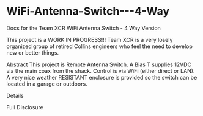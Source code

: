 # WiFi-Antenna-Switch---4-Way
Docs for the Team XCR WiFi Antenna Switch - 4 Way Version

This project is a WORK IN PROGRESS!!!
Team XCR is a very losely organized group of retired Collins engineers who feel the need to develop new or better things. 

Abstract
This project is Remote Antenna Switch. A Bias T supplies 12VDC via the main coax from the shack. Control is via WiFi (either direct or LAN). A very nice weather RESISTANT enclosure is provided so the switch can be located in a garage or outdoors.


Details


Full Disclosure





